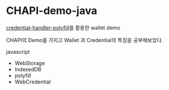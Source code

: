 # CHAPI-demo-java
[credential-handler-polyfill](https://github.com/digitalbazaar/credential-handler-polyfill)를 활용한 wallet demo

CHAPI의 Demo를 가지고 Wallet 과 Credential의 특징을 공부해보았다.

javascript
- WebStorage
- IndexedDB
- polyfill
- WebCredential
